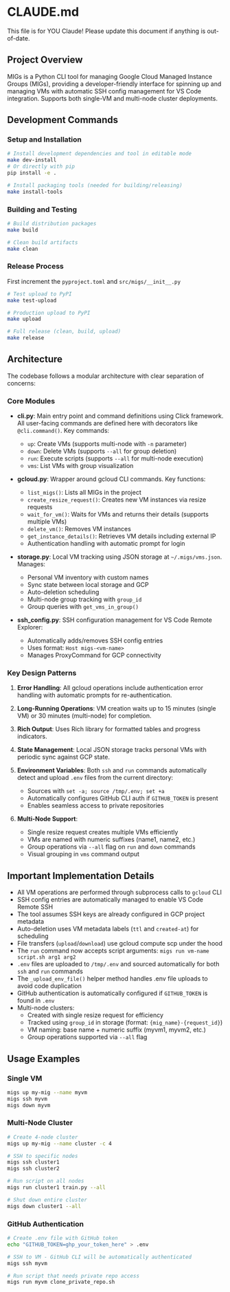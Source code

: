 # CLAUDE.md

This file is for YOU Claude! Please update this document if anything is out-of-date.

## Project Overview

MIGs is a Python CLI tool for managing Google Cloud Managed Instance Groups (MIGs), providing a developer-friendly interface for spinning up and managing VMs with automatic SSH config management for VS Code integration. Supports both single-VM and multi-node cluster deployments.

## Development Commands

### Setup and Installation
```bash
# Install development dependencies and tool in editable mode
make dev-install
# Or directly with pip
pip install -e .

# Install packaging tools (needed for building/releasing)
make install-tools
```

### Building and Testing
```bash
# Build distribution packages
make build

# Clean build artifacts
make clean
```

### Release Process
First increment the `pyproject.toml` and `src/migs/__init__.py`
```bash
# Test upload to PyPI
make test-upload

# Production upload to PyPI
make upload

# Full release (clean, build, upload)
make release
```

## Architecture

The codebase follows a modular architecture with clear separation of concerns:

### Core Modules

- **cli.py**: Main entry point and command definitions using Click framework. All user-facing commands are defined here with decorators like `@cli.command()`. Key commands:
  - `up`: Create VMs (supports multi-node with `-n` parameter)
  - `down`: Delete VMs (supports `--all` for group deletion)
  - `run`: Execute scripts (supports `--all` for multi-node execution)
  - `vms`: List VMs with group visualization

- **gcloud.py**: Wrapper around gcloud CLI commands. Key functions:
  - `list_migs()`: Lists all MIGs in the project
  - `create_resize_request()`: Creates new VM instances via resize requests
  - `wait_for_vm()`: Waits for VMs and returns their details (supports multiple VMs)
  - `delete_vm()`: Removes VM instances
  - `get_instance_details()`: Retrieves VM details including external IP
  - Authentication handling with automatic prompt for login

- **storage.py**: Local VM tracking using JSON storage at `~/.migs/vms.json`. Manages:
  - Personal VM inventory with custom names
  - Sync state between local storage and GCP
  - Auto-deletion scheduling
  - Multi-node group tracking with `group_id`
  - Group queries with `get_vms_in_group()`

- **ssh_config.py**: SSH configuration management for VS Code Remote Explorer:
  - Automatically adds/removes SSH config entries
  - Uses format: `Host migs-<vm-name>`
  - Manages ProxyCommand for GCP connectivity

### Key Design Patterns

1. **Error Handling**: All gcloud operations include authentication error handling with automatic prompts for re-authentication.

2. **Long-Running Operations**: VM creation waits up to 15 minutes (single VM) or 30 minutes (multi-node) for completion.

3. **Rich Output**: Uses Rich library for formatted tables and progress indicators.

4. **State Management**: Local JSON storage tracks personal VMs with periodic sync against GCP state.

5. **Environment Variables**: Both `ssh` and `run` commands automatically detect and upload `.env` files from the current directory:
   - Sources with `set -a; source /tmp/.env; set +a`
   - Automatically configures GitHub CLI auth if `GITHUB_TOKEN` is present
   - Enables seamless access to private repositories

6. **Multi-Node Support**: 
   - Single resize request creates multiple VMs efficiently
   - VMs are named with numeric suffixes (name1, name2, etc.)
   - Group operations via `--all` flag on `run` and `down` commands
   - Visual grouping in `vms` command output

## Important Implementation Details

- All VM operations are performed through subprocess calls to `gcloud` CLI
- SSH config entries are automatically managed to enable VS Code Remote SSH
- The tool assumes SSH keys are already configured in GCP project metadata
- Auto-deletion uses VM metadata labels (`ttl` and `created-at`) for scheduling
- File transfers (`upload`/`download`) use gcloud compute scp under the hood
- The `run` command now accepts script arguments: `migs run vm-name script.sh arg1 arg2`
- `.env` files are uploaded to `/tmp/.env` and sourced automatically for both `ssh` and `run` commands
- The `_upload_env_file()` helper method handles .env file uploads to avoid code duplication
- GitHub authentication is automatically configured if `GITHUB_TOKEN` is found in `.env`
- Multi-node clusters:
  - Created with single resize request for efficiency
  - Tracked using `group_id` in storage (format: `{mig_name}-{request_id}`)
  - VM naming: base name + numeric suffix (myvm1, myvm2, etc.)
  - Group operations supported via `--all` flag

## Usage Examples

### Single VM
```bash
migs up my-mig --name myvm
migs ssh myvm
migs down myvm
```

### Multi-Node Cluster
```bash
# Create 4-node cluster
migs up my-mig --name cluster -c 4

# SSH to specific nodes
migs ssh cluster1
migs ssh cluster2

# Run script on all nodes
migs run cluster1 train.py --all

# Shut down entire cluster
migs down cluster1 --all
```

### GitHub Authentication
```bash
# Create .env file with GitHub token
echo "GITHUB_TOKEN=ghp_your_token_here" > .env

# SSH to VM - GitHub CLI will be automatically authenticated
migs ssh myvm

# Run script that needs private repo access
migs run myvm clone_private_repo.sh
```